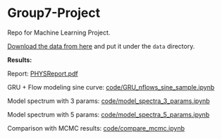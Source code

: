 # Group7-Project

Repo for Machine Learning Project.

[Download the data from here](https://drive.google.com/file/d/1-nwICjUUwZOBv9Eez-QPNRO8Egv2QcQi/view?usp=share_link) and put it under the `data` directory.

**Results:**

Report: [PHYSReport.pdf](https://github.com/wei-lingfeng/Group7-Project/blob/main/PHYSReport.pdf)

GRU + Flow modeling sine curve: [code/GRU_nflows_sine_sample.ipynb](https://github.com/wei-lingfeng/Group7-Project/blob/main/code/GRU_nflows_sine_sample.ipynb)

Model spectrum with 3 params: [code/model_spectra_3_params.ipynb](https://github.com/wei-lingfeng/Group7-Project/blob/main/code/model_spectra_3_params.ipynb)

Model spectrum with 5 params: [code/model_spectra_5_params.ipynb](https://github.com/wei-lingfeng/Group7-Project/blob/main/code/model_spectra_5_params.ipynb)

Comparison with MCMC results: [code/compare_mcmc.ipynb](https://github.com/wei-lingfeng/Group7-Project/blob/main/code/compare_mcmc.ipynb)